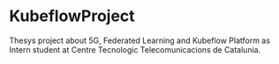 # KubeflowProject
Thesys project about 5G, Federated Learning and Kubeflow Platform as Intern student at Centre Tecnologic Telecomunicacions de Catalunia.



